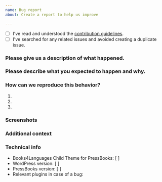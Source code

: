 ```yaml
---
name: Bug report
about: Create a report to help us improve

---
```


<!-- Please use this template when creating an issue.
- Please check the boxes after you've created your issue.
- Please use the latest version the plugin.-->

* [ ] I've read and understood the [contribution guidelines](https://github.com/my-language-skills/books4languages-child-theme-for-pressbooks/blob/master/.github/CONTRIBUTING.md).
* [ ] I've searched for any related issues and avoided creating a duplicate issue.

### Please give us a description of what happened.




### Please describe what you expected to happen and why.




### How can we reproduce this behavior?
1.
2.
3.


### Screenshots
<!-- If applicable, add screenshots to help explain your problem. -->

### Additional context
<!-- Add any other context about the problem here. -->

### Technical info
* Books4Languages Child Theme for PressBooks: [  ] <!-- Plugin version here -->
* WordPress version: [  ] <!-- Enter WordPress version here -->
* PressBooks version: [  ] <!-- Enter PressBooks version here -->
* Relevant plugins in case of a bug:      <!-- Please make sure you can reproduce this bug with no plugins activated. Sometimes issues may occur due to plugin conflicts. -->
